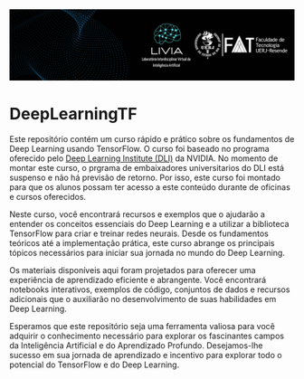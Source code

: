 <center><a href="https://sites.google.com/fat.uerj.br/livia/"> <img src="./images/capa2.png"/> </a></center>

# DeepLearningTF

Este repositório contém um curso rápido e prático sobre os fundamentos de Deep Learning usando TensorFlow. O curso foi baseado no programa oferecido pelo [Deep Learning Institute (DLI)](https://www.nvidia.com/pt-br/training/) da NVIDIA. No momento de montar este curso, o prgrama de embaixadores universitarios do DLI está suspenso e não há previsão de retorno. Por isso, este curso foi montado para que os alunos possam ter acesso a este conteúdo durante de oficinas e cursos oferecidos.

Neste curso, você encontrará recursos e exemplos que o ajudarão a entender os conceitos essenciais do Deep Learning e a utilizar a biblioteca TensorFlow para criar e treinar redes neurais. Desde os fundamentos teóricos até a implementação prática, este curso abrange os principais tópicos necessários para iniciar sua jornada no mundo do Deep Learning.

Os materiais disponíveis aqui foram projetados para oferecer uma experiência de aprendizado eficiente e abrangente. Você encontrará notebooks interativos, exemplos de código, conjuntos de dados e recursos adicionais que o auxiliarão no desenvolvimento de suas habilidades em Deep Learning.

Esperamos que este repositório seja uma ferramenta valiosa para você adquirir o conhecimento necessário para explorar os fascinantes campos da Inteligência Artificial e do Aprendizado Profundo. Desejamos-lhe sucesso em sua jornada de aprendizado e incentivo para explorar todo o potencial do TensorFlow e do Deep Learning.
